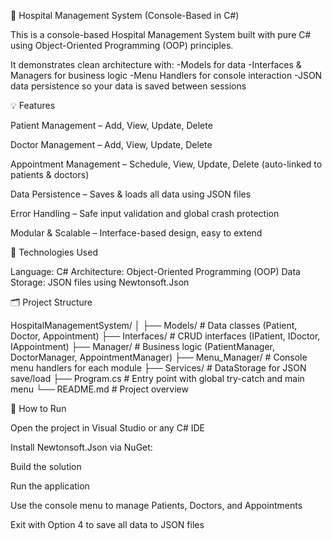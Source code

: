 ﻿🏥 Hospital Management System (Console-Based in C#)

This is a console-based Hospital Management System built with pure C# using Object-Oriented Programming (OOP) principles.

It demonstrates clean architecture with:
-Models for data
-Interfaces & Managers for business logic
-Menu Handlers for console interaction
-JSON data persistence so your data is saved between sessions




💡 Features

Patient Management – Add, View, Update, Delete

Doctor Management – Add, View, Update, Delete

Appointment Management – Schedule, View, Update, Delete (auto-linked to patients & doctors)

Data Persistence – Saves & loads all data using JSON files

Error Handling – Safe input validation and global crash protection

Modular & Scalable – Interface-based design, easy to extend



🧰 Technologies Used

Language: C#
Architecture: Object-Oriented Programming (OOP)
Data Storage: JSON files using Newtonsoft.Json





🗂️ Project Structure

HospitalManagementSystem/
│
├── Models/             # Data classes (Patient, Doctor, Appointment)
├── Interfaces/         # CRUD interfaces (IPatient, IDoctor, IAppointment)
├── Manager/            # Business logic (PatientManager, DoctorManager, AppointmentManager)
├── Menu_Manager/       # Console menu handlers for each module
├── Services/           # DataStorage for JSON save/load
├── Program.cs          # Entry point with global try-catch and main menu
└── README.md           # Project overview




🚀 How to Run

Open the project in Visual Studio or any C# IDE

Install Newtonsoft.Json via NuGet:

Build the solution 

Run the application 

Use the console menu to manage Patients, Doctors, and Appointments

Exit with Option 4 to save all data to JSON files
